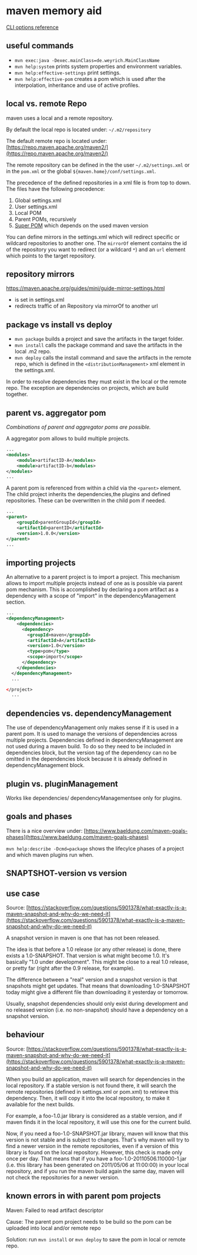 # maven memory aid

[CLI options reference](https://maven.apache.org/ref/3.1.0/maven-embedder/cli.html)

## useful commands

- ``mvn exec:java -Dexec.mainClass=de.weyrich.MainClassName`` 
- ``mvn help:system`` prints system properties and environment variables.
- ``mvn help:effective-settings`` print settings.
- ``mvn help:effective-pom`` creates a pom which is used after the interpolation, inheritance and use of active profiles.

## local vs. remote Repo

maven uses a local and a remote repository. 

By default the local repo is located under: ``~/.m2/repository``

The default remote repo is located under: [https://repo.maven.apache.org/maven2/](https://repo.maven.apache.org/maven2/)

The remote repository can be defined in the the user ``~/.m2/settings.xml`` or in the ``pom.xml`` or the global `${maven.home}/conf/settings.xml`.

The precedence of the defined repositories in a xml file is from top to down. The files have the following precedence:

1. Global settings.xml 
2. User settings.xml
3. Local POM
4. Parent POMs, recursively
5. [Super POM](https://maven.apache.org/ref/3.6.3/maven-model-builder/super-pom.html) which depends on the used maven version


You can define mirrors in the settings.xml which will redirect specific or wildcard repositories to another one. The `mirrorOf` element contains the id of the repository you want to redirect (or a wildcard `*`) and an `url` element which points to the target repository. 

## repository mirrors

https://maven.apache.org/guides/mini/guide-mirror-settings.html

- is set in settings.xml
- redirects traffic of an Repository via mirrorOf to another url

## package vs install vs deploy

- ``mvn package`` builds a project and save the artifacts in the target folder.
- ``mvn install`` calls the package command and save the artifacts in the local .m2 repo.
- ``mvn deploy`` calls the install command and save the artifacts in the remote repo, which is defined in the ``<distributionManagement>`` xml element in the settings.xml.

In order to resolve dependencies they must exist in the local or the remote repo. The exception are dependencies on projects, which are build together.

## parent vs. aggregator pom

*Combinations of parent and aggregator poms are possible.*

A aggregator pom allows to build multiple projects.  
```xml
...
<modules>
    <module>artifactID-A</modules>
    <module>artifactID-b</modules>
</modules>
...
```

A parent pom is referenced from within a child via the ``<parent>`` element. The child project inherits the dependencies,the plugins and defined repositories. These can be overwritten in the child pom if needed.

```xml
...
<parent>
    <groupId>parentGroupId</groupId>
    <artifactId>parentID</artifactId>
    <version>1.0.0</version>
</parent>
...

```

## importing projects

An alternative to a parent project is to import a project. This mechanism allows to import multiple projects instead of one as is possible via parent pom mechanism. This is accomplished by declaring a pom artifact as a dependency with a scope of "import" in the dependencyManagement section.

```xml
...
<dependencyManagement>
    <dependencies>
      <dependency>
        <groupId>maven</groupId>
        <artifactId>A</artifactId>
        <version>1.0</version>
        <type>pom</type>
        <scope>import</scope>
      </dependency>
    </dependencies>
  </dependencyManagement>
  ...

</project>
  ...
```

## dependencies vs. dependencyManagement

The use of dependencyManagement only makes sense if it is used in a parent pom. It is used to manage the versions of dependencies across multiple projects. Dependencies defined in dependencyManagement are not used during a maven build. To do so they need to be included in dependencies block, but the version tag of the dependency can no be omitted in the dependencies block because it is already defined in dependencyManagement block.

## plugin vs. pluginManagement

Works like dependencies/ dependencyManagementsee only for plugins.

## goals and phases 
There is a nice overview under: [https://www.baeldung.com/maven-goals-phases](https://www.baeldung.com/maven-goals-phases)

``mvn help:describe -Dcmd=package`` shows the lifecylce phases of a project and which maven plugins run when.

## SNAPTSHOT-version vs version


## use case
Source: [https://stackoverflow.com/questions/5901378/what-exactly-is-a-maven-snapshot-and-why-do-we-need-it](https://stackoverflow.com/questions/5901378/what-exactly-is-a-maven-snapshot-and-why-do-we-need-it)


A snapshot version in maven is one that has not been released.

The idea is that before a 1.0 release (or any other release) is done, there exists a 1.0-SNAPSHOT. That version is what might become 1.0. It's basically "1.0 under development". This might be close to a real 1.0 release, or pretty far (right after the 0.9 release, for example).

The difference between a "real" version and a snapshot version is that snapshots might get updates. That means that downloading 1.0-SNAPSHOT today might give a different file than downloading it yesterday or tomorrow.

Usually, snapshot dependencies should only exist during development and no released version (i.e. no non-snapshot) should have a dependency on a snapshot version.

## behaviour
Source: [https://stackoverflow.com/questions/5901378/what-exactly-is-a-maven-snapshot-and-why-do-we-need-it](https://stackoverflow.com/questions/5901378/what-exactly-is-a-maven-snapshot-and-why-do-we-need-it)



When you build an application, maven will search for dependencies in the local repository. If a stable version is not found there, it will search the remote repositories (defined in settings.xml or pom.xml) to retrieve this dependency. Then, it will copy it into the local repository, to make it available for the next builds.

For example, a foo-1.0.jar library is considered as a stable version, and if maven finds it in the local repository, it will use this one for the current build.

Now, if you need a foo-1.0-SNAPSHOT.jar library, maven will know that this version is not stable and is subject to changes. That's why maven will try to find a newer version in the remote repositories, even if a version of this library is found on the local repository. However, this check is made only once per day. That means that if you have a foo-1.0-20110506.110000-1.jar (i.e. this library has been generated on 2011/05/06 at 11:00:00) in your local repository, and if you run the maven build again the same day, maven will not check the repositories for a newer version.

## known errors in with parent pom projects

Maven: Failed to read artifact descriptor

Cause: The parent pom project needs to be build so the pom can be uploaded into local and/or remote repo

Solution: run ``mvn install`` or ``mvn deploy`` to save the pom in local or remote repo.

